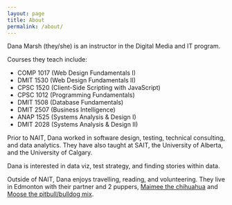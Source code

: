 ```yaml
---
layout: page
title: About
permalink: /about/
---
```


Dana Marsh (they/she) is an instructor in the Digital Media and IT program.

Courses they teach include:
- COMP 1017 (Web Design Fundamentals I)
- DMIT 1530 (Web Design Fundamentals II)
- CPSC 1520 (Client-Side Scripting with JavaScript)
- CPSC 1012 (Programming Fundamentals)
- DMIT 1508 (Database Fundamentals)
- DMIT 2507 (Business Intelligence)
- ANAP 1525 (Systems Analysis & Design I)
- DMIT 2028 (Systems Analysis & Design II)

Prior to NAIT, Dana worked in software design, testing, technical consulting, and data analytics. They have also taught at SAIT, the University of Alberta, and the University of Calgary.

Dana is interested in data viz, test strategy, and finding stories within data.

Outside of NAIT, Dana enjoys travelling, reading, and volunteering. They live in Edmonton with their partner and 2 puppers, [Maimee the chihuahua](https://www.instagram.com/maimee.the.chihuahua/) and [Moose the pitbull/bulldog mix](https://www.instagram.com/musqunamuk/).
